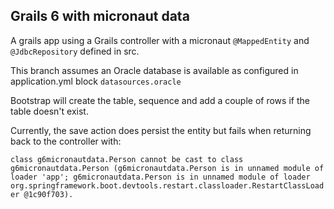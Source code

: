 ## Grails 6 with micronaut data

A grails app using a Grails controller with a micronaut `@MappedEntity` and `@JdbcRepository` defined in src.

This branch assumes an Oracle database is available as configured in application.yml block `datasources.oracle`

Bootstrap will create the table, sequence and add a couple of rows if the table doesn't exist.

Currently, the save action does persist the entity but fails when returning back to the controller with:

`class g6micronautdata.Person cannot be cast to class g6micronautdata.Person (g6micronautdata.Person is in unnamed module of loader 'app'; g6micronautdata.Person is in unnamed module of loader org.springframework.boot.devtools.restart.classloader.RestartClassLoader @1c90f703).`